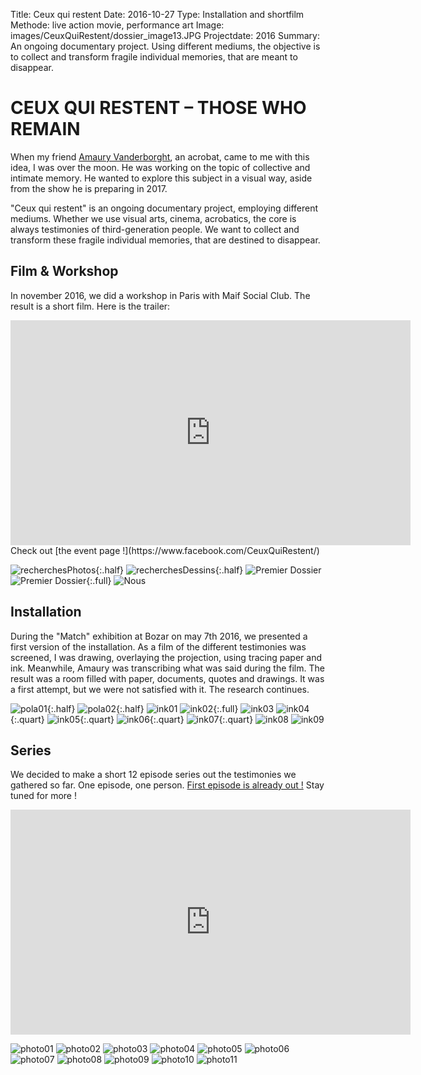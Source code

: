 Title: Ceux qui restent
Date: 2016-10-27
Type: Installation and shortfilm
Methode: live action movie, performance art
Image: images/CeuxQuiRestent/dossier_image13.JPG
Projectdate: 2016
Summary: An ongoing documentary project. Using different mediums, the objective is to collect and transform fragile individual memories, that are meant to disappear.


# CEUX QUI RESTENT – THOSE WHO REMAIN
When my friend [Amaury Vanderborght](https://www.amaury-vdb.com/), an acrobat, came to me with this idea, I was over the moon.
He was working on the topic of collective and intimate memory. He wanted to explore this subject in a visual way, aside from the show he is preparing in 2017.

"Ceux qui restent" is an ongoing documentary project, employing different mediums. Whether we use visual arts, cinema, acrobatics, the core is always testimonies of third-generation people. We want to collect and transform these fragile individual memories, that are destined to disappear.

## Film & Workshop
In november 2016, we did a workshop in Paris with Maif Social Club. The result is a short film. Here is the trailer:
<iframe src="https://player.vimeo.com/video/191042917" width="640" height="360" frameborder="0" webkitallowfullscreen mozallowfullscreen allowfullscreen></iframe>
Check out [the event page !](https://www.facebook.com/CeuxQuiRestent/)

![recherchesPhotos](images/CeuxQuiRestent/pola_recherches.jpg){:.half}
![recherchesDessins](images/CeuxQuiRestent/DSC_0080.JPG){:.half}
![Premier Dossier](images/CeuxQuiRestent/presentation_projet_01.jpg)
![Premier Dossier](images/CeuxQuiRestent/presentation_projet_03.jpg){:.full}
![Nous](images/CeuxQuiRestent/artistes.jpg)


## Installation
During the "Match" exhibition at Bozar on may 7th 2016, we presented a first version of the installation. As a film of the different testimonies was screened, I was drawing, overlaying the projection, using tracing paper and ink. Meanwhile, Amaury was transcribing what was said during the film. The result was a room filled with paper, documents, quotes and drawings.
It was a first attempt, but we were not satisfied with it. The research continues.

![pola01](images/CeuxQuiRestent/pola_160423_1.jpg){:.half}
![pola02](images/CeuxQuiRestent/pola_160423_2.jpg){:.half}
![ink01](images/CeuxQuiRestent/dessin_01.jpg)
![ink02](images/CeuxQuiRestent/dessin_02.jpg){:.full}
![ink03](images/CeuxQuiRestent/dessin_03.jpg)
![ink04](images/CeuxQuiRestent/dessin_04.jpg){:.quart}
![ink05](images/CeuxQuiRestent/dessin_05.jpg){:.quart}
![ink06](images/CeuxQuiRestent/dessin_06.jpg){:.quart}
![ink07](images/CeuxQuiRestent/dessin_07.jpg){:.quart}
![ink08](images/CeuxQuiRestent/dessin_08.jpg)
![ink09](images/CeuxQuiRestent/dessin_09.jpg)

## Series
We decided to make a short 12 episode series out the testimonies we gathered so far. One episode, one person.
[First episode is already out !](https://vimeo.com/188686036) Stay tuned for more !
<iframe src="https://player.vimeo.com/video/188686036" width="640" height="360" frameborder="0" webkitallowfullscreen mozallowfullscreen allowfullscreen></iframe>

![photo01](images/CeuxQuiRestent/dossier_image01.JPG)
![photo02](images/CeuxQuiRestent/dossier_image03.JPG)
![photo03](images/CeuxQuiRestent/dossier_image04.JPG)
![photo04](images/CeuxQuiRestent/dossier_image05.JPG)
![photo05](images/CeuxQuiRestent/dossier_image06.JPG)
![photo06](images/CeuxQuiRestent/dossier_image07.JPG)
![photo07](images/CeuxQuiRestent/dossier_image09.JPG)
![photo08](images/CeuxQuiRestent/dossier_image10.JPG)
![photo09](images/CeuxQuiRestent/dossier_image11.JPG)
![photo10](images/CeuxQuiRestent/dossier_image13.JPG)
![photo11](images/CeuxQuiRestent/dossier_image14.JPG)
